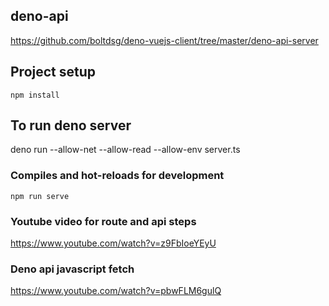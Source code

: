 ## deno-api
https://github.com/boltdsg/deno-vuejs-client/tree/master/deno-api-server

## Project setup
```
npm install
```

## To run deno server
deno run --allow-net --allow-read --allow-env server.ts

### Compiles and hot-reloads for development
```
npm run serve
```
### Youtube video for route and api steps

https://www.youtube.com/watch?v=z9FbIoeYEyU

### Deno api javascript fetch
https://www.youtube.com/watch?v=pbwFLM6gulQ